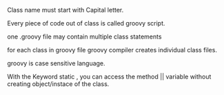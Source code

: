 Class name must start with Capital letter.

Every piece of code out of class is called groovy script.

one .groovy file may contain multiple class statements 

for each class in groovy file groovy compiler creates individual class files.

groovy is case sensitive language.

With the Keyword static , you can access the  method ||  variable without creating object/instace of the class. 
